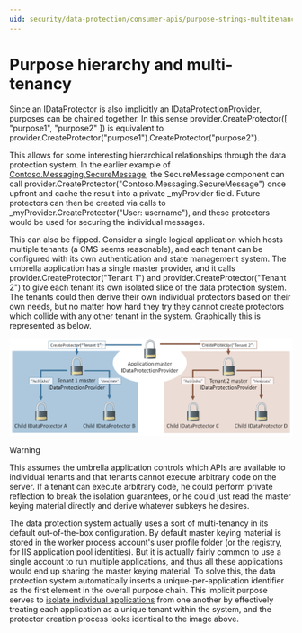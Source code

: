 ```yaml
---
uid: security/data-protection/consumer-apis/purpose-strings-multitenancy
---
```

# Purpose hierarchy and multi-tenancy

Since an IDataProtector is also implicitly an IDataProtectionProvider, purposes can be chained together. In this sense provider.CreateProtector([ "purpose1", "purpose2" ]) is equivalent to provider.CreateProtector("purpose1").CreateProtector("purpose2").

This allows for some interesting hierarchical relationships through the data protection system. In the earlier example of [Contoso.Messaging.SecureMessage](purpose-strings.md#data-protection-contoso-purpose), the SecureMessage component can call provider.CreateProtector("Contoso.Messaging.SecureMessage") once upfront and cache the result into a private _myProvider field. Future protectors can then be created via calls to _myProvider.CreateProtector("User: username"), and these protectors would be used for securing the individual messages.

This can also be flipped. Consider a single logical application which hosts multiple tenants (a CMS seems reasonable), and each tenant can be configured with its own authentication and state management system. The umbrella application has a single master provider, and it calls provider.CreateProtector("Tenant 1") and provider.CreateProtector("Tenant 2") to give each tenant its own isolated slice of the data protection system. The tenants could then derive their own individual protectors based on their own needs, but no matter how hard they try they cannot create protectors which collide with any other tenant in the system. Graphically this is represented as below.

![image](purpose-strings-multitenancy/_static/purposes-multi-tenancy.png)

>[!WARNING]
> This assumes the umbrella application controls which APIs are available to individual tenants and that tenants cannot execute arbitrary code on the server. If a tenant can execute arbitrary code, he could perform private reflection to break the isolation guarantees, or he could just read the master keying material directly and derive whatever subkeys he desires.

The data protection system actually uses a sort of multi-tenancy in its default out-of-the-box configuration. By default master keying material is stored in the worker process account's user profile folder (or the registry, for IIS application pool identities). But it is actually fairly common to use a single account to run multiple applications, and thus all these applications would end up sharing the master keying material. To solve this, the data protection system automatically inserts a unique-per-application identifier as the first element in the overall purpose chain. This implicit purpose serves to [isolate individual applications](../configuration/overview.md#data-protection-configuration-per-app-isolation) from one another by effectively treating each application as a unique tenant within the system, and the protector creation process looks identical to the image above.
